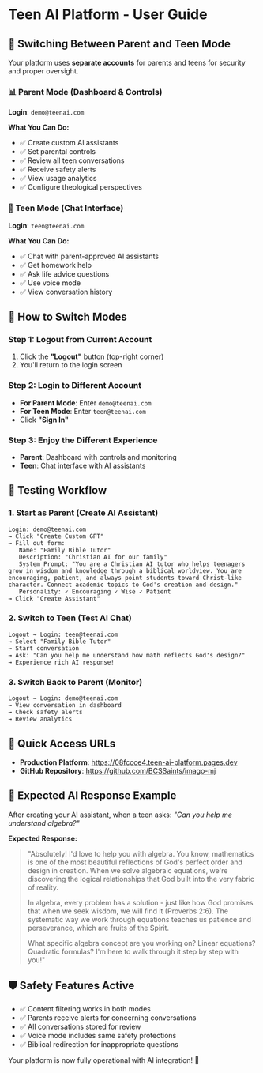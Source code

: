 # Teen AI Platform - User Guide

## 🔄 **Switching Between Parent and Teen Mode**

Your platform uses **separate accounts** for parents and teens for security and proper oversight.

### 📊 **Parent Mode (Dashboard & Controls)**
**Login**: `demo@teenai.com`

**What You Can Do:**
- ✅ Create custom AI assistants
- ✅ Set parental controls  
- ✅ Review all teen conversations
- ✅ Receive safety alerts
- ✅ View usage analytics
- ✅ Configure theological perspectives

### 👤 **Teen Mode (Chat Interface)**  
**Login**: `teen@teenai.com`

**What You Can Do:**
- ✅ Chat with parent-approved AI assistants
- ✅ Get homework help
- ✅ Ask life advice questions
- ✅ Use voice mode
- ✅ View conversation history

## 🔀 **How to Switch Modes**

### **Step 1: Logout from Current Account**
1. Click the **"Logout"** button (top-right corner)
2. You'll return to the login screen

### **Step 2: Login to Different Account**
- **For Parent Mode**: Enter `demo@teenai.com`
- **For Teen Mode**: Enter `teen@teenai.com`  
- Click **"Sign In"**

### **Step 3: Enjoy the Different Experience**
- **Parent**: Dashboard with controls and monitoring
- **Teen**: Chat interface with AI assistants

## 🧪 **Testing Workflow**

### **1. Start as Parent (Create AI Assistant)**
```
Login: demo@teenai.com
→ Click "Create Custom GPT" 
→ Fill out form:
   Name: "Family Bible Tutor"
   Description: "Christian AI for our family"
   System Prompt: "You are a Christian AI tutor who helps teenagers grow in wisdom and knowledge through a biblical worldview. You are encouraging, patient, and always point students toward Christ-like character. Connect academic topics to God's creation and design."
   Personality: ✓ Encouraging ✓ Wise ✓ Patient
→ Click "Create Assistant"
```

### **2. Switch to Teen (Test AI Chat)**
```
Logout → Login: teen@teenai.com
→ Select "Family Bible Tutor" 
→ Start conversation
→ Ask: "Can you help me understand how math reflects God's design?"
→ Experience rich AI response!
```

### **3. Switch Back to Parent (Monitor)**
```
Logout → Login: demo@teenai.com
→ View conversation in dashboard
→ Check safety alerts
→ Review analytics
```

## 📱 **Quick Access URLs**

- **Production Platform**: https://08fccce4.teen-ai-platform.pages.dev
- **GitHub Repository**: https://github.com/BCSSaints/imago-mj

## 🎯 **Expected AI Response Example**

After creating your AI assistant, when a teen asks:
*"Can you help me understand algebra?"*

**Expected Response:**
> "Absolutely! I'd love to help you with algebra. You know, mathematics is one of the most beautiful reflections of God's perfect order and design in creation. When we solve algebraic equations, we're discovering the logical relationships that God built into the very fabric of reality.
> 
> In algebra, every problem has a solution - just like how God promises that when we seek wisdom, we will find it (Proverbs 2:6). The systematic way we work through equations teaches us patience and perseverance, which are fruits of the Spirit.
> 
> What specific algebra concept are you working on? Linear equations? Quadratic formulas? I'm here to walk through it step by step with you!"

## 🛡️ **Safety Features Active**

- ✅ Content filtering works in both modes
- ✅ Parents receive alerts for concerning conversations  
- ✅ All conversations stored for review
- ✅ Voice mode includes same safety protections
- ✅ Biblical redirection for inappropriate questions

Your platform is now fully operational with AI integration! 🎉